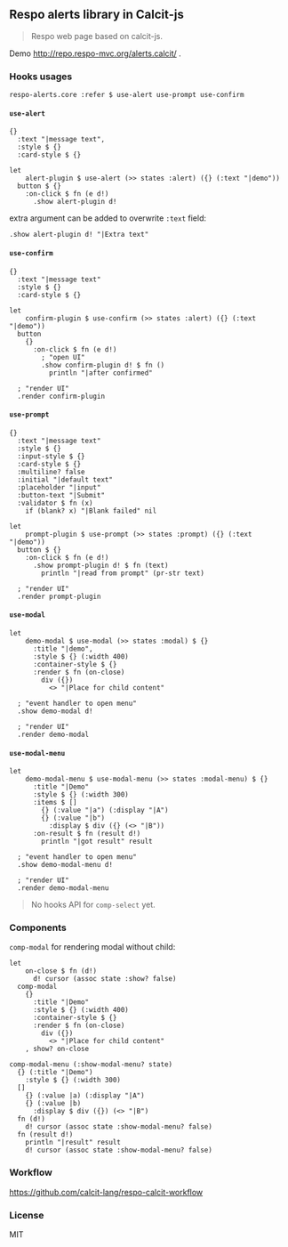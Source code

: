 ## Respo alerts library in Calcit-js

> Respo web page based on calcit-js.

Demo http://repo.respo-mvc.org/alerts.calcit/ .

### Hooks usages

```cirru
respo-alerts.core :refer $ use-alert use-prompt use-confirm
```

#### `use-alert`

```cirru
{}
  :text "|message text",
  :style $ {}
  :card-style $ {}
```

```cirru
let
    alert-plugin $ use-alert (>> states :alert) ({} (:text "|demo"))
  button $ {}
    :on-click $ fn (e d!)
      .show alert-plugin d!
```

extra argument can be added to overwrite `:text` field:

```cirru
.show alert-plugin d! "|Extra text"
```

#### `use-confirm`

```cirru
{}
  :text "|message text"
  :style $ {}
  :card-style $ {}
```

```cirru
let
    confirm-plugin $ use-confirm (>> states :alert) ({} (:text "|demo"))
  button
    {}
      :on-click $ fn (e d!)
        ; "open UI"
        .show confirm-plugin d! $ fn ()
          println "|after confirmed"

  ; "render UI"
  .render confirm-plugin
```

#### `use-prompt`

```cirru
{}
  :text "|message text"
  :style $ {}
  :input-style $ {}
  :card-style $ {}
  :multiline? false
  :initial "|default text"
  :placeholder "|input"
  :button-text "|Submit"
  :validator $ fn (x)
    if (blank? x) "|Blank failed" nil
```

```cirru
let
    prompt-plugin $ use-prompt (>> states :prompt) ({} (:text "|demo"))
  button $ {}
    :on-click $ fn (e d!)
      .show prompt-plugin d! $ fn (text)
        println "|read from prompt" (pr-str text)

  ; "render UI"
  .render prompt-plugin
```

#### `use-modal`

```cirru
let
    demo-modal $ use-modal (>> states :modal) $ {}
      :title "|demo",
      :style $ {} (:width 400)
      :container-style $ {}
      :render $ fn (on-close)
        div ({})
          <> "|Place for child content"

  ; "event handler to open menu"
  .show demo-modal d!

  ; "render UI"
  .render demo-modal
```

#### `use-modal-menu`

```cirru
let
    demo-modal-menu $ use-modal-menu (>> states :modal-menu) $ {}
      :title "|Demo"
      :style $ {} (:width 300)
      :items $ []
        {} (:value "|a") (:display "|A")
        {} (:value "|b")
          :display $ div ({} (<> "|B"))
      :on-result $ fn (result d!)
        println "|got result" result

  ; "event handler to open menu"
  .show demo-modal-menu d!

  ; "render UI"
  .render demo-modal-menu
```

> No hooks API for `comp-select` yet.

### Components

`comp-modal` for rendering modal without child:

```cirru
let
    on-close $ fn (d!)
      d! cursor (assoc state :show? false)
  comp-modal
    {}
      :title "|Demo"
      :style $ {} (:width 400)
      :container-style $ {}
      :render $ fn (on-close)
        div ({})
          <> "|Place for child content"
    , show? on-close
```

```cirru
comp-modal-menu (:show-modal-menu? state)
  {} (:title "|Demo")
    :style $ {} (:width 300)
  []
    {} (:value |a) (:display "|A")
    {} (:value |b)
      :display $ div ({}) (<> "|B")
  fn (d!)
    d! cursor (assoc state :show-modal-menu? false)
  fn (result d!)
    println "|result" result
    d! cursor (assoc state :show-modal-menu? false)
```

### Workflow

https://github.com/calcit-lang/respo-calcit-workflow

### License

MIT
